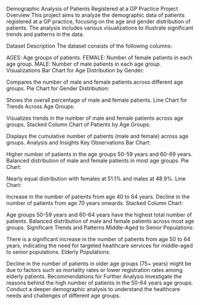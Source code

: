 Demographic Analysis of Patients Registered at a GP Practice
Project Overview
This project aims to analyze the demographic data of patients registered at a GP practice, focusing on the age and gender distribution of patients. The analysis includes various visualizations to illustrate significant trends and patterns in the data.

Dataset Description
The dataset consists of the following columns:

AGES: Age groups of patients.
FEMALE: Number of female patients in each age group.
MALE: Number of male patients in each age group.
Visualizations
Bar Chart for Age Distribution by Gender:

Compares the number of male and female patients across different age groups.
Pie Chart for Gender Distribution:

Shows the overall percentage of male and female patients.
Line Chart for Trends Across Age Groups:

Visualizes trends in the number of male and female patients across age groups.
Stacked Column Chart of Patients by Age Groups:

Displays the cumulative number of patients (male and female) across age groups.
Analysis and Insights
Key Observations
Bar Chart:

Higher number of patients in the age groups 50-59 years and 60-69 years.
Balanced distribution of male and female patients in most age groups.
Pie Chart:

Nearly equal distribution with females at 51.1% and males at 48.9%.
Line Chart:

Increase in the number of patients from age 40 to 64 years.
Decline in the number of patients from age 70 years onwards.
Stacked Column Chart:

Age groups 50-59 years and 60-64 years have the highest total number of patients.
Balanced distribution of male and female patients across most age groups.
Significant Trends and Patterns
Middle-Aged to Senior Populations:

There is a significant increase in the number of patients from age 50 to 64 years, indicating the need for targeted healthcare services for middle-aged to senior populations.
Elderly Populations:

Decline in the number of patients in older age groups (75+ years) might be due to factors such as mortality rates or lower registration rates among elderly patients.
Recommendations for Further Analysis
Investigate the reasons behind the high number of patients in the 50-64 years age groups.
Conduct a deeper demographic analysis to understand the healthcare needs and challenges of different age groups.
